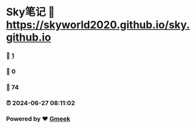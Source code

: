 # Sky笔记 :link: https://skyworld2020.github.io/sky.github.io 
### :page_facing_up: [1](https://skyworld2020.github.io/sky.github.io/tag.html) 
### :speech_balloon: 0 
### :hibiscus: 74 
### :alarm_clock: 2024-06-27 08:11:02 
### Powered by :heart: [Gmeek](https://github.com/Meekdai/Gmeek)
